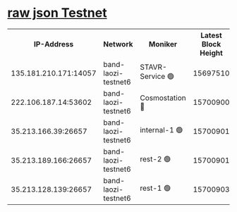 
[raw json Testnet](https://rpc-check.bandt.stavr.tech/bandt/rpcbandt_result.json)
=

<table><tr><th>IP-Address</th><th>Network</th><th>Moniker</th><th>Latest Block Height</th><th>Earliest Block Height</th><th>Catching Up</th><th>Tx Index</th><th>Voting Power</th><th>Scan Time</th></tr><tr><td>135.181.210.171:14057</td><td>band-laozi-testnet6</td><td>STAVR-Service 🟢</td><td>15697510</td><td>15322501</td><td>False</td><td>on</td><td>0</td><td>2024-02-09T23:45:02.659078412UTC</td></tr><tr><td>222.106.187.14:53602</td><td>band-laozi-testnet6</td><td>Cosmostation 🔴</td><td>15700900</td><td>15423001</td><td>False</td><td>on</td><td>2203623</td><td>2024-02-09T23:45:04.051047626UTC</td></tr><tr><td>35.213.166.39:26657</td><td>band-laozi-testnet6</td><td>internal-1 🟢</td><td>15700901</td><td>15600901</td><td>False</td><td>on</td><td>0</td><td>2024-02-09T23:45:04.991106797UTC</td></tr><tr><td>35.213.189.166:26657</td><td>band-laozi-testnet6</td><td>rest-2 🟢</td><td>15700901</td><td>15600901</td><td>False</td><td>on</td><td>0</td><td>2024-02-09T23:45:06.000524830UTC</td></tr><tr><td>35.213.128.139:26657</td><td>band-laozi-testnet6</td><td>rest-1 🟢</td><td>15700903</td><td>15600903</td><td>False</td><td>on</td><td>0</td><td>2024-02-09T23:45:10.983281864UTC</td></tr></table>
